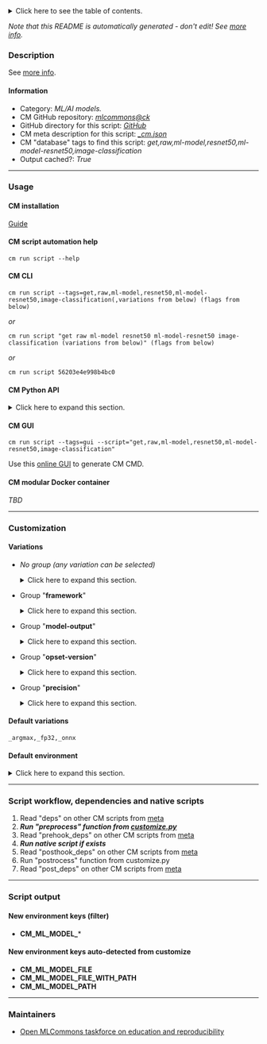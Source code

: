 <details>
<summary>Click here to see the table of contents.</summary>

* [Description](#description)
* [Information](#information)
* [Usage](#usage)
  * [ CM installation](#cm-installation)
  * [ CM script automation help](#cm-script-automation-help)
  * [ CM CLI](#cm-cli)
  * [ CM Python API](#cm-python-api)
  * [ CM GUI](#cm-gui)
  * [ CM modular Docker container](#cm-modular-docker-container)
* [Customization](#customization)
  * [ Variations](#variations)
  * [ Default environment](#default-environment)
* [Script workflow, dependencies and native scripts](#script-workflow-dependencies-and-native-scripts)
* [Script output](#script-output)
* [New environment keys (filter)](#new-environment-keys-(filter))
* [New environment keys auto-detected from customize](#new-environment-keys-auto-detected-from-customize)
* [Maintainers](#maintainers)

</details>

*Note that this README is automatically generated - don't edit! See [more info](README-extra.md).*

### Description


See [more info](README-extra.md).

#### Information

* Category: *ML/AI models.*
* CM GitHub repository: *[mlcommons@ck](https://github.com/mlcommons/ck/tree/master/cm-mlops)*
* GitHub directory for this script: *[GitHub](https://github.com/mlcommons/ck/tree/master/cm-mlops/script/get-ml-model-resnet50)*
* CM meta description for this script: *[_cm.json](_cm.json)*
* CM "database" tags to find this script: *get,raw,ml-model,resnet50,ml-model-resnet50,image-classification*
* Output cached?: *True*
___
### Usage

#### CM installation

[Guide](https://github.com/mlcommons/ck/blob/master/docs/installation.md)

#### CM script automation help

```cm run script --help```

#### CM CLI

`cm run script --tags=get,raw,ml-model,resnet50,ml-model-resnet50,image-classification(,variations from below) (flags from below)`

*or*

`cm run script "get raw ml-model resnet50 ml-model-resnet50 image-classification (variations from below)" (flags from below)`

*or*

`cm run script 56203e4e998b4bc0`

#### CM Python API

<details>
<summary>Click here to expand this section.</summary>

```python

import cmind

r = cmind.access({'action':'run'
                  'automation':'script',
                  'tags':'get,raw,ml-model,resnet50,ml-model-resnet50,image-classification'
                  'out':'con',
                  ...
                  (other input keys for this script)
                  ...
                 })

if r['return']>0:
    print (r['error'])

```

</details>


#### CM GUI

```cm run script --tags=gui --script="get,raw,ml-model,resnet50,ml-model-resnet50,image-classification"```

Use this [online GUI](https://cKnowledge.org/cm-gui/?tags=get,raw,ml-model,resnet50,ml-model-resnet50,image-classification) to generate CM CMD.

#### CM modular Docker container

*TBD*

___
### Customization


#### Variations

  * *No group (any variation can be selected)*
    <details>
    <summary>Click here to expand this section.</summary>

    * `_batch_size.1`
      - Environment variables:
        - *CM_ML_MODEL_BATCH_SIZE*: `1`
      - Workflow:
    * `_onnx,opset-11`
      - Environment variables:
        - *CM_PACKAGE_URL*: `https://zenodo.org/record/4735647/files/resnet50_v1.onnx`
      - Workflow:
    * `_onnx,opset-8`
      - Environment variables:
        - *CM_PACKAGE_URL*: `https://zenodo.org/record/2592612/files/resnet50_v1.onnx`
      - Workflow:
    * `_pytorch,fp32`
      - Environment variables:
        - *CM_PACKAGE_URL*: `https://zenodo.org/record/4588417/files/resnet50-19c8e357.pth`
      - Workflow:
    * `_pytorch,int8`
      - Environment variables:
        - *CM_PACKAGE_URL*: `https://zenodo.org/record/4589637/files/resnet50_INT8bit_quantized.pt`
      - Workflow:
    * `_tflite,argmax`
      - Environment variables:
        - *CM_PACKAGE_URL*: `https://www.dropbox.com/s/cvv2zlfo80h54uz/resnet50_v1.tflite.gz?dl=1`
        - *CM_UNZIP*: `yes`
        - *CM_ML_MODEL_FILE*: `resnet50_v1.tflite`
      - Workflow:
    * `_tflite,no-argmax`
      - Environment variables:
        - *CM_PACKAGE_URL*: `https://www.dropbox.com/s/vhuqo0wc39lky0a/resnet50_v1.no-argmax.tflite?dl=1`
        - *CM_ML_MODEL_FILE*: `resnet50_v1.no-argmax.tflite`
      - Workflow:

    </details>


  * Group "**framework**"
    <details>
    <summary>Click here to expand this section.</summary>

    * **`_onnx`** (default)
      - Aliases: `_onnxruntime`
      - Environment variables:
        - *CM_ML_MODEL_DATA_LAYOUT*: `NCHW`
        - *CM_ML_MODEL_FRAMEWORK*: `onnx`
        - *CM_ML_MODEL_INPUT_LAYERS*: `input_tensor:0`
        - *CM_ML_MODEL_INPUT_LAYER_NAME*: `input_tensor:0`
        - *CM_ML_MODEL_OUTPUT_LAYERS*: `softmax_tensor:0`
        - *CM_ML_MODEL_INPUT_SHAPES*: `\"input_tensor:0\": (BATCH_SIZE, 3, 224, 224)`
        - *CM_ML_MODEL_OUTPUT_LAYER_NAME*: `softmax_tensor:0`
        - *CM_ML_MODEL_VER*: `1.5`
      - Workflow:
    * `_pytorch`
      - Environment variables:
        - *CM_ML_MODEL_DATA_LAYOUT*: `NCHW`
        - *CM_ML_MODEL_FRAMEWORK*: `pytorch`
        - *CM_ML_MODEL_INPUT_LAYER_NAME*: `?`
        - *CM_ML_MODEL_OUTPUT_LAYERS*: `output`
        - *CM_ML_MODEL_OUTPUT_LAYER_NAME*: `?`
        - *CM_ML_MODEL_INPUT_SHAPES*: `(\"input_tensor:0\", [BATCH_SIZE, 3, 224, 224])`
        - *CM_ML_MODEL_GIVEN_CHANNEL_MEANS*: `?`
        - *CM_ML_STARTING_WEIGHTS_FILENAME*: `<<<CM_PACKAGE_URL>>>`
      - Workflow:
    * `_tensorflow`
      - Aliases: `_tf`
      - Environment variables:
        - *CM_ML_MODEL_ACCURACY*: `76.456`
        - *CM_ML_MODEL_DATA_LAYOUT*: `NHWC`
        - *CM_ML_MODEL_FRAMEWORK*: `tensorflow`
        - *CM_ML_MODEL_GIVEN_CHANNEL_MEANS*: `123.68 116.78 103.94`
        - *CM_ML_MODEL_INPUT_LAYERS*: `input_tensor`
        - *CM_ML_MODEL_INPUT_LAYER_NAME*: `input_tensor`
        - *CM_ML_MODEL_NORMALIZE_DATA*: `0`
        - *CM_ML_MODEL_OUTPUT_LAYERS*: `softmax_tensor`
        - *CM_ML_MODEL_OUTPUT_LAYER_NAME*: `softmax_tensor`
        - *CM_ML_MODEL_STARTING_WEIGHTS_FILENAME*: `<<<CM_PACKAGE_URL>>>`
        - *CM_ML_MODEL_SUBTRACT_MEANS*: `YES`
        - *CM_PACKAGE_URL*: `https://zenodo.org/record/2535873/files/resnet50_v1.pb`
      - Workflow:
    * `_tflite`
      - Environment variables:
        - *CM_ML_MODEL_ACCURACY*: `76.456`
        - *CM_ML_MODEL_DATA_LAYOUT*: `NHWC`
        - *CM_ML_MODEL_FRAMEWORK*: `tflite`
        - *CM_ML_MODEL_GIVEN_CHANNEL_MEANS*: `123.68 116.78 103.94`
        - *CM_ML_MODEL_INPUT_LAYERS*: `input_tensor`
        - *CM_ML_MODEL_INPUT_LAYER_NAME*: `input_tensor`
        - *CM_ML_MODEL_NORMALIZE_DATA*: `0`
        - *CM_ML_MODEL_OUTPUT_LAYERS*: `softmax_tensor`
        - *CM_ML_MODEL_OUTPUT_LAYER_NAME*: `softmax_tensor`
        - *CM_ML_MODEL_STARTING_WEIGHTS_FILENAME*: `<<<CM_PACKAGE_URL>>>`
        - *CM_ML_MODEL_SUBTRACT_MEANS*: `YES`
        - *CM_PACKAGE_URL*: `https://www.dropbox.com/s/cvv2zlfo80h54uz/resnet50_v1.tflite.gz`
      - Workflow:

    </details>


  * Group "**model-output**"
    <details>
    <summary>Click here to expand this section.</summary>

    * **`_argmax`** (default)
      - Environment variables:
        - *CM_ML_MODEL_OUTPUT_LAYER_ARGMAX*: `yes`
      - Workflow:
    * `_no-argmax`
      - Environment variables:
        - *CM_ML_MODEL_OUTPUT_LAYER_ARGMAX*: `no`
      - Workflow:

    </details>


  * Group "**opset-version**"
    <details>
    <summary>Click here to expand this section.</summary>

    * `_opset-11`
      - Environment variables:
        - *CM_ML_MODEL_ONNX_OPSET*: `11`
      - Workflow:
    * `_opset-8`
      - Environment variables:
        - *CM_ML_MODEL_ONNX_OPSET*: `8`
      - Workflow:

    </details>


  * Group "**precision**"
    <details>
    <summary>Click here to expand this section.</summary>

    * **`_fp32`** (default)
      - Environment variables:
        - *CM_ML_MODEL_INPUT_DATA_TYPES*: `fp32`
        - *CM_ML_MODEL_PRECISION*: `fp32`
        - *CM_ML_MODEL_WEIGHT_DATA_TYPES*: `fp32`
      - Workflow:
    * `_int8`
      - Environment variables:
        - *CM_ML_MODEL_INPUT_DATA_TYPES*: `int8`
        - *CM_ML_MODEL_PRECISION*: `int8`
        - *CM_ML_MODEL_WEIGHT_DATA_TYPES*: `int8`
      - Workflow:
    * `_uint8`
      - Environment variables:
        - *CM_ML_MODEL_INPUT_DATA_TYPES*: `uint8`
        - *CM_ML_MODEL_PRECISION*: `uint8`
        - *CM_ML_MODEL_WEIGHT_DATA_TYPES*: `uint8`
      - Workflow:

    </details>


#### Default variations

`_argmax,_fp32,_onnx`
#### Default environment

<details>
<summary>Click here to expand this section.</summary>

These keys can be updated via --env.KEY=VALUE or "env" dictionary in @input.json or using script flags.


</details>

___
### Script workflow, dependencies and native scripts

  1. Read "deps" on other CM scripts from [meta](https://github.com/mlcommons/ck/tree/master/cm-mlops/script/get-ml-model-resnet50/_cm.json)
  1. ***Run "preprocess" function from [customize.py](https://github.com/mlcommons/ck/tree/master/cm-mlops/script/get-ml-model-resnet50/customize.py)***
  1. Read "prehook_deps" on other CM scripts from [meta](https://github.com/mlcommons/ck/tree/master/cm-mlops/script/get-ml-model-resnet50/_cm.json)
  1. ***Run native script if exists***
  1. Read "posthook_deps" on other CM scripts from [meta](https://github.com/mlcommons/ck/tree/master/cm-mlops/script/get-ml-model-resnet50/_cm.json)
  1. Run "postrocess" function from customize.py
  1. Read "post_deps" on other CM scripts from [meta](https://github.com/mlcommons/ck/tree/master/cm-mlops/script/get-ml-model-resnet50/_cm.json)
___
### Script output
#### New environment keys (filter)

* **CM_ML_MODEL_***
#### New environment keys auto-detected from customize

* **CM_ML_MODEL_FILE**
* **CM_ML_MODEL_FILE_WITH_PATH**
* **CM_ML_MODEL_PATH**
___
### Maintainers

* [Open MLCommons taskforce on education and reproducibility](https://github.com/mlcommons/ck/blob/master/docs/mlperf-education-workgroup.md)
